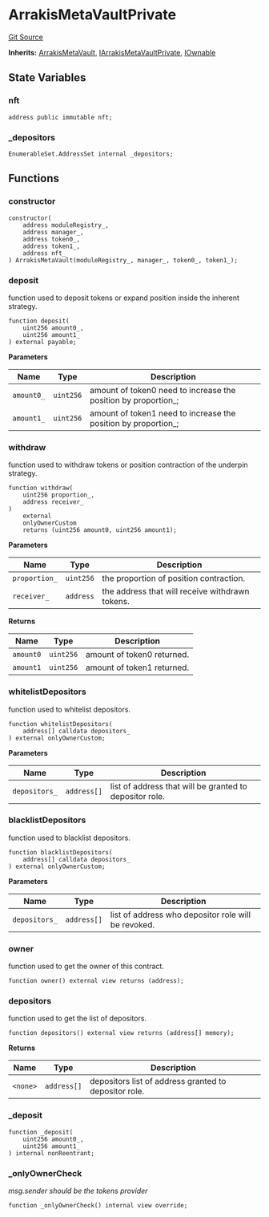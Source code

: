 # ArrakisMetaVaultPrivate
[Git Source](https://github.com/ArrakisFinance/arrakis-modular/arrakis-modular/blob/main/src/ArrakisMetaVaultPrivate.sol)

**Inherits:**
[ArrakisMetaVault](/autogenerated/abstracts/ArrakisMetaVault.sol/abstract.ArrakisMetaVault.md), [IArrakisMetaVaultPrivate](/autogenerated/interfaces/IArrakisMetaVaultPrivate.sol/interface.IArrakisMetaVaultPrivate.md), [IOwnable](/autogenerated/interfaces/IOwnable.sol/interface.IOwnable.md)


## State Variables
### nft

```solidity
address public immutable nft;
```


### _depositors

```solidity
EnumerableSet.AddressSet internal _depositors;
```


## Functions
### constructor


```solidity
constructor(
    address moduleRegistry_,
    address manager_,
    address token0_,
    address token1_,
    address nft_
) ArrakisMetaVault(moduleRegistry_, manager_, token0_, token1_);
```

### deposit

function used to deposit tokens or expand position inside the
inherent strategy.


```solidity
function deposit(
    uint256 amount0_,
    uint256 amount1_
) external payable;
```
**Parameters**

|Name|Type|Description|
|----|----|-----------|
|`amount0_`|`uint256`|amount of token0 need to increase the position by proportion_;|
|`amount1_`|`uint256`|amount of token1 need to increase the position by proportion_;|


### withdraw

function used to withdraw tokens or position contraction of the
underpin strategy.


```solidity
function withdraw(
    uint256 proportion_,
    address receiver_
)
    external
    onlyOwnerCustom
    returns (uint256 amount0, uint256 amount1);
```
**Parameters**

|Name|Type|Description|
|----|----|-----------|
|`proportion_`|`uint256`|the proportion of position contraction.|
|`receiver_`|`address`|the address that will receive withdrawn tokens.|

**Returns**

|Name|Type|Description|
|----|----|-----------|
|`amount0`|`uint256`|amount of token0 returned.|
|`amount1`|`uint256`|amount of token1 returned.|


### whitelistDepositors

function used to whitelist depositors.


```solidity
function whitelistDepositors(
    address[] calldata depositors_
) external onlyOwnerCustom;
```
**Parameters**

|Name|Type|Description|
|----|----|-----------|
|`depositors_`|`address[]`| list of address that will be granted to depositor role.|


### blacklistDepositors

function used to blacklist depositors.


```solidity
function blacklistDepositors(
    address[] calldata depositors_
) external onlyOwnerCustom;
```
**Parameters**

|Name|Type|Description|
|----|----|-----------|
|`depositors_`|`address[]`|list of address who depositor role will be revoked.|


### owner

function used to get the owner of this contract.


```solidity
function owner() external view returns (address);
```

### depositors

function used to get the list of depositors.


```solidity
function depositors() external view returns (address[] memory);
```
**Returns**

|Name|Type|Description|
|----|----|-----------|
|`<none>`|`address[]`|depositors list of address granted to depositor role.|


### _deposit


```solidity
function _deposit(
    uint256 amount0_,
    uint256 amount1_
) internal nonReentrant;
```

### _onlyOwnerCheck

*msg.sender should be the tokens provider*


```solidity
function _onlyOwnerCheck() internal view override;
```

